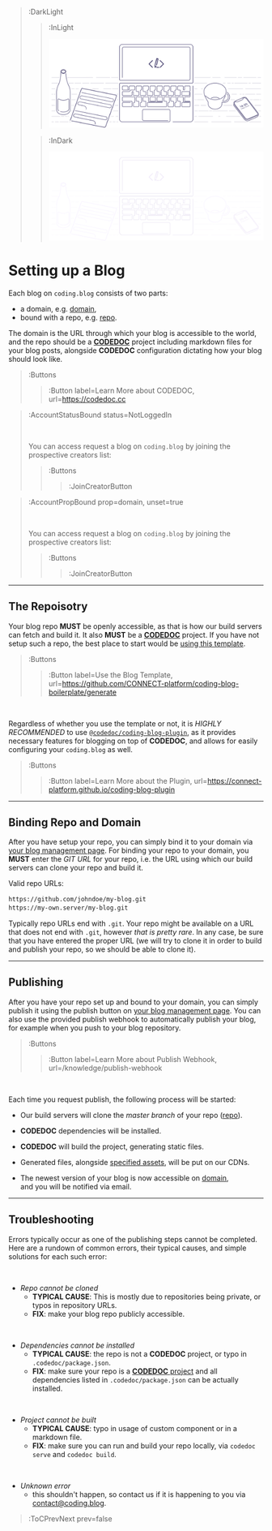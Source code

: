 > :DarkLight
> > :InLight
> >
> > ![banner](/img/account-banner.svg)
>
> > :InDark
> >
> > ![banner](/img/account-banner-dark.svg)

# Setting up a Blog

Each blog on `coding.blog` consists of two parts:
- a domain, e.g. [domain](:AccountProp (prop=domain, empty=your.coding.blog)),
- bound with a repo, e.g. [repo](:AccountProp (prop=repo, empty=https://blog-repo.git)).

The domain is the URL through which your blog is accessible to the world, and the repo should 
be a [**CODEDOC**](https://codedoc.cc) project including markdown files for your blog posts, 
alongside **CODEDOC** configuration dictating how your blog should look like.

> :Buttons
> > :Button label=Learn More about CODEDOC, url=https://codedoc.cc

> :AccountStatusBound status=NotLoggedIn
>
> <br>
>
> You can access request a blog on `coding.blog` by joining the prospective creators list:
>
> > :Buttons
> > > :JoinCreatorButton

> :AccountPropBound prop=domain, unset=true
>
> <br>
>
> You can access request a blog on `coding.blog` by joining the prospective creators list:
>
> > :Buttons
> > > :JoinCreatorButton

---

## The Repoisotry

Your blog repo **MUST** be openly accessible, as that is how our build servers can fetch and build it.
It also **MUST** be a [**CODEDOC**](https://codedoc.cc) project. If you have not setup such a repo,
the best place to start would be [using this template](https://github.com/CONNECT-platform/coding-blog-boilerplate/generate).

> :Buttons
> > :Button label=Use the Blog Template, url=https://github.com/CONNECT-platform/coding-blog-boilerplate/generate

<br>

Regardless of whether you use the template or not, it is _HIGHLY RECOMMENDED_ to use 
[`@codedoc/coding-blog-plugin`](https://connect-platform.github.io/coding-blog-plugin), as it 
provides necessary features for blogging on top of **CODEDOC**, and allows for easily configuring
your `coding.blog` as well.

> :Buttons
> > :Button label=Learn More about the Plugin, url=https://connect-platform.github.io/coding-blog-plugin

---

## Binding Repo and Domain

After you have setup your repo, you can simply bind it to your domain via [your blog management page](/account/blog).
For binding your repo to your domain, you **MUST** enter the _GIT URL_ for your repo, i.e. 
the URL using which our build servers can clone your repo and build it.

Valid repo URLs:

```bash | --no-wmbar
https://github.com/johndoe/my-blog.git
https://my-own.server/my-blog.git
```

Typically repo URLs end with `.git`. Your repo might be available on a URL that does not end with `.git`, however
_that is pretty rare_. In any case, be sure that you have entered the proper URL (we will try to clone it
in order to build and publish your repo, so we should be able to clone it).

---

## Publishing

After you have your repo set up and bound to your domain, you can simply publish
it using the publish button on [your blog management page](/account/blog). You can
also use the provided publish webhook to automatically publish your blog, for example
when you push to your blog repository.

> :Buttons
> > :Button label=Learn More about Publish Webhook, url=/knowledge/publish-webhook

<br>

Each time you request publish, the following process will be started:

- Our build servers will clone the _master branch_ of your repo ([repo](:AccountProp (prop=repo, empty=https://blog-repo.git))).

- **CODEDOC** dependencies will be installed.

- **CODEDOC** will build the project, generating static files.

- Generated files, alongside [specified assets](https://connect-platform.github.io/coding-blog-plugin/assets), will be put on our CDNs.

- The newest version of your blog is now accessible on [domain](:AccountProp (prop=domain, empty=your.coding.blog)),\
  and you will be notified via email.

---

## Troubleshooting

Errors typically occur as one of the publishing steps cannot be completed. Here are a rundown of common errors, their typical
causes, and simple solutions for each such error:

<br>

- _Repo cannot be cloned_
  - **TYPICAL CAUSE**: This is mostly due to repositories being private, or typos in repository URLs.
  - **FIX**: make your blog repo publicly accessible.

<br>

- _Dependencies cannot be installed_
  - **TYPICAL CAUSE**: the repo is not a **CODEDOC** project, or typo in `.codedoc/package.json`.
  - **FIX**: make sure your repo is a [**CODEDOC** project](https://codedoc.cc) and all dependencies listed in
    `.codedoc/package.json` can be actually installed.

<br>

- _Project cannot be built_
  - **TYPICAL CAUSE**: typo in usage of custom component or in a markdown file.
  - **FIX**: make sure you can run and build your repo locally, via `codedoc serve` and `codedoc build`.

<br>

- _Unknown error_
  - this shouldn't happen, so contact us if it is happening to you via contact@coding.blog.

> :ToCPrevNext prev=false